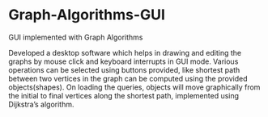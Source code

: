 # Graph-Algorithms-GUI
GUI implemented with Graph Algorithms

Developed a desktop software which helps in drawing and editing the graphs by mouse click and keyboard interrupts in GUI mode. 
Various operations can be selected using buttons provided, like shortest path between two vertices in the graph can be computed using the provided objects(shapes).
On loading the queries, objects will move graphically from the initial to final vertices along the shortest path, implemented using Dijkstra’s algorithm.
